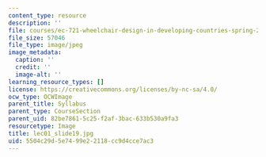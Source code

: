 ```yaml
---
content_type: resource
description: ''
file: courses/ec-721-wheelchair-design-in-developing-countries-spring-2009/5504c29d5e7499e22118cc9d4cce7ac3_lec01_slide19.jpg
file_size: 57046
file_type: image/jpeg
image_metadata:
  caption: ''
  credit: ''
  image-alt: ''
learning_resource_types: []
license: https://creativecommons.org/licenses/by-nc-sa/4.0/
ocw_type: OCWImage
parent_title: Syllabus
parent_type: CourseSection
parent_uid: 82be7861-5c25-f2af-3bac-633b530a9fa3
resourcetype: Image
title: lec01_slide19.jpg
uid: 5504c29d-5e74-99e2-2118-cc9d4cce7ac3
---
```

